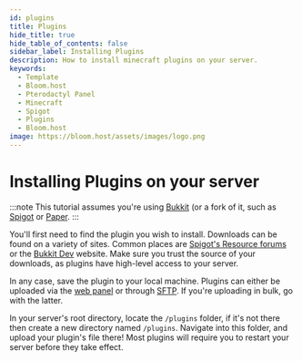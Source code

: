 ```yaml
---
id: plugins
title: Plugins
hide_title: true
hide_table_of_contents: false
sidebar_label: Installing Plugins
description: How to install minecraft plugins on your server.
keywords:
  - Template
  - Bloom.host
  - Pterodactyl Panel
  - Minecraft
  - Spigot
  - Plugins
  - Bloom.host
image: https://bloom.host/assets/images/logo.png
---
```

# Installing Plugins on your server
:::note
This tutorial assumes you're using [Bukkit](https://bukkit.org) (or a fork of it, such as [Spigot](https://spigotmc.org) or [Paper](https://papermc.io).
:::

You'll first need to find the plugin you wish to install. Downloads can be found on a variety of sites. Common places are [Spigot's Resource forums](https://spigotmc.org/resources) or the [Bukkit Dev](https://dev.bukkit.org) website. Make sure you trust the source of your downloads, as plugins have high-level access to your server.

In any case, save the plugin to your local machine. Plugins can either be uploaded via the [web panel](https://mc.bloom.host) or through [SFTP](https://docs.bloom.host/how-to-use-sftp). If you're uploading in bulk, go with the latter.

In your server's root directory, locate the `/plugins` folder, if it's not there then create a new directory named `/plugins`. Navigate into this folder, and upload your plugin's file there! Most plugins will require you to restart your server before they take effect.
